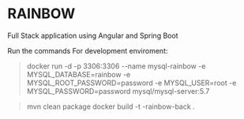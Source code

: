 # RAINBOW
Full Stack application using Angular and Spring Boot

Run the commands
For development enviroment:
> docker run -d -p 3306:3306 --name mysql-rainbow -e MYSQL_DATABASE=rainbow -e MYSQL_ROOT_PASSWORD=password -e MYSQL_USER=root -e MYSQL_PASSWORD=password mysql/mysql-server:5.7


> mvn clean package
> docker build -t -rainbow-back .
